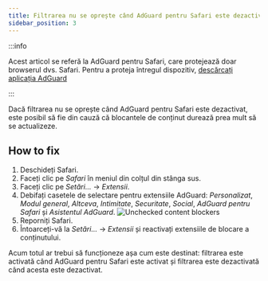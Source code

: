 ```yaml
---
title: Filtrarea nu se oprește când AdGuard pentru Safari este dezactivat
sidebar_position: 3
---
```


:::info

Acest articol se referă la AdGuard pentru Safari, care protejează doar browserul dvs. Safari. Pentru a proteja întregul dispozitiv, [descărcați aplicația AdGuard](https://agrd.io/download-kb-adblock)

:::

Dacă filtrarea nu se oprește când AdGuard pentru Safari este dezactivat, este posibil să fie din cauză că blocantele de conținut durează prea mult să se actualizeze.

## How to fix

1. Deschideți Safari.
2. Faceți clic pe _Safari_ în meniul din colțul din stânga sus.
3. Faceți clic pe _Setări…_ → _Extensii_.
4. Debifați casetele de selectare pentru extensiile AdGuard: _Personalizat_, _Modul general_, _Altceva_, _Intimitate_, _Securitate_, _Social_, _AdGuard pentru Safari_ și _Asistentul AdGuard_.
   ![Unchecked content blockers](https://cdn.adtidy.org/content/Kb/ad_blocker/safari/adg-safari-unchecked-cbs.png)
5. Reporniți Safari.
6. Întoarceți-vă la _Setări..._ → _Extensii_ și reactivați extensiile de blocare a conținutului.

Acum totul ar trebui să funcționeze așa cum este destinat: filtrarea este activată când AdGuard pentru Safari este activat și filtrarea este dezactivată când acesta este dezactivat.
